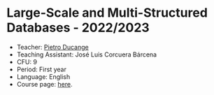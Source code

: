 # Large-Scale and Multi-Structured Databases - 2022/2023

* Teacher: [Pietro Ducange](https://unimap.unipi.it/cercapersone/dettaglio.php?ri=42371&template=dettaglio.tpl)
* Teaching Assistant: José Luis Corcuera Bárcena
* CFU: 9
* Period: First year
* Language: English
* Course page: [here](https://esami.unipi.it/esami2/programma.php?pg=ects&c=44161).
